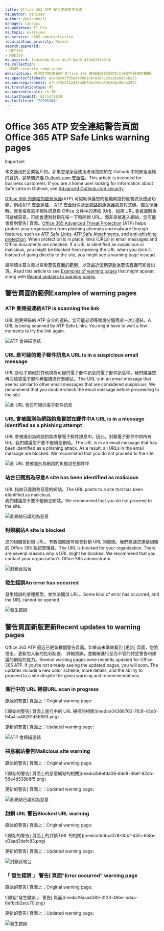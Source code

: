 ```yaml
---
title: Office 365 ATP 安全連結警告頁面
ms.author: deniseb
author: denisebmsft
manager: laurawi
ms.audience: IT Pro
ms.topic: overview
ms.service: o365-administration
localization_priority: Normal
search.appverid:
- MET150
- MOE150
ms.assetid: fc4e6ebb-5acc-4bc5-bad8-4f3407d1d3f4
ms.collection:
- M365-security-compliance
description: 取得您可能會看到 Office 365 進階威脅保護位於工時警告頁面的概觀。
ms.openlocfilehash: ac8de545fd5e54d66168c83671cbe262665bb135
ms.sourcegitcommit: efccf5b4f22d34a9674bc55ebf3d88bc8bda2972
ms.translationtype: MT
ms.contentlocale: zh-TW
ms.lasthandoff: 02/14/2019
ms.locfileid: "29995264"
---
```

# <a name="office-365-atp-safe-links-warning-pages"></a><span data-ttu-id="34839-103">Office 365 ATP 安全連結警告頁面</span><span class="sxs-lookup"><span data-stu-id="34839-103">Office 365 ATP Safe Links warning pages</span></span>

> [!IMPORTANT]
> <span data-ttu-id="34839-p101">本文適用於企業客戶的。如果您是家庭使用者尋找關於在 Outlook 中的安全連結的資訊，請參閱[進階 Outlook.com 安全性](https://support.office.com/article/advanced-outlook-com-security-for-office-365-subscribers-882d2243-eab9-4545-a58a-b36fee4a46e2)。</span><span class="sxs-lookup"><span data-stu-id="34839-p101">This article is intended for business customers. If you are a home user looking for information about Safe Links in Outlook, see [Advanced Outlook.com security](https://support.office.com/article/advanced-outlook-com-security-for-office-365-subscribers-882d2243-eab9-4545-a58a-b36fee4a46e2).</span></span>

<span data-ttu-id="34839-p102">[Office 365 的進階的威脅保護](office-365-atp.md)(ATP) 可協助保護您的組織網路釣魚嘗試及透過功能，例如[ATP 安全連結](atp-safe-links.md)、 [ATP 安全附件](atp-safe-attachments.md)及[反網路釣魚保護](anti-phishing-protection.md)惡意程式碼。備妥保護時，就會檢查電子郵件訊息與 Office 文件中的連結 (Url)。如果 URL 會被識別為可疑或惡意，可能會遭到封鎖在按一下時開啟 URL。而非直接進入網站，您可能會看到警告] 頁面。</span><span class="sxs-lookup"><span data-stu-id="34839-p102">[Office 365 Advanced Threat Protection](office-365-atp.md) (ATP) helps protect your organization from phishing attempts and malware through features, such as [ATP Safe Links](atp-safe-links.md), [ATP Safe Attachments](atp-safe-attachments.md), and [anti-phishing protection](anti-phishing-protection.md). When protection is in place, links (URLs) in email messages and Office documents are checked. If a URL is identified as suspicious or malicious, you might be blocked from opening the URL when you click it. Instead of going directly to the site, you might see a warning page instead.</span></span> 
  
<span data-ttu-id="34839-110">請閱讀本篇文章以查看[警告頁面的範例](atp-safe-links-warning-pages.md#examples)，以及[最近使用更新為警告頁面](atp-safe-links-warning-pages.md#updates)可能會出現。</span><span class="sxs-lookup"><span data-stu-id="34839-110">Read this article to see [Examples of warning pages](atp-safe-links-warning-pages.md#examples) that might appear, along with [Recent updates to warning pages](atp-safe-links-warning-pages.md#updates).</span></span>
  
## <a name="examples-of-warning-pages"></a><span data-ttu-id="34839-111">警告頁面的範例</span><span class="sxs-lookup"><span data-stu-id="34839-111">Examples of warning pages</span></span>

### <a name="atp-is-scanning-the-link"></a><span data-ttu-id="34839-112">ATP 會掃描連結</span><span class="sxs-lookup"><span data-stu-id="34839-112">ATP is scanning the link</span></span>

<span data-ttu-id="34839-p103">URL 是要掃描的 ATP 安全的連結。您可能必須等候幾分鐘再試一次] 連結。</span><span class="sxs-lookup"><span data-stu-id="34839-p103">A URL is being scanned by ATP Safe Links. You might have to wait a few moments to try the link again.</span></span>

![ATP 會掃描連結](media/ee8dd5ed-6b91-4248-b054-12b719e8d0ed.png)

### <a name="a-url-is-in-a-suspicious-email-message"></a><span data-ttu-id="34839-116">URL 是可疑的電子郵件訊息</span><span class="sxs-lookup"><span data-stu-id="34839-116">A URL is in a suspicious email message</span></span>

<span data-ttu-id="34839-p104">URL 是似乎類似於其他視為可疑的電子郵件訊息的電子郵件訊息中。我們建議您再次檢查電子郵件再繼續進行至網站。</span><span class="sxs-lookup"><span data-stu-id="34839-p104">The URL is in an email message that seems similar to other email messages that are considered suspicious. We recommend that you double-check the email message before proceeding to the site.</span></span>

![此 URL 會在可疑的電子郵件訊息](media/33f57923-23e3-4b0f-838b-6ad589ba897b.png)

### <a name="a-url-is-in-a-message-identified-as-a-phishing-attempt"></a><span data-ttu-id="34839-120">URL 會被識別為網路釣魚嘗試在郵件中</span><span class="sxs-lookup"><span data-stu-id="34839-120">A URL is in a message identified as a phishing attempt</span></span>

<span data-ttu-id="34839-p105">URL 會被識別為網路釣魚攻擊電子郵件訊息中。因此，封鎖電子郵件中的所有 Url。我們建議您不要不繼續至網站。</span><span class="sxs-lookup"><span data-stu-id="34839-p105">The URL is in an email message that has been identified as a phishing attack. As a result, all URLs in the email message are blocked. We recommend that you do not proceed to the site.</span></span>

![此 URL 會被識別為網路釣魚嘗試在郵件中](media/6e544a28-0604-4821-aba6-d5a57bb917e5.png)

### <a name="a-site-has-been-identified-as-malicious"></a><span data-ttu-id="34839-125">站台已識別為惡意</span><span class="sxs-lookup"><span data-stu-id="34839-125">A site has been identified as malicious</span></span>

<span data-ttu-id="34839-126">URL 指向已識別為惡意的網站。</span><span class="sxs-lookup"><span data-stu-id="34839-126">The URL points to a site that has been identified as malicious.</span></span>  <br/> <span data-ttu-id="34839-127">我們建議您不要不繼續至網站。</span><span class="sxs-lookup"><span data-stu-id="34839-127">We recommend that you do not proceed to the site.</span></span>

![此網站已識別為惡意](media/058883c8-23f0-4672-9c1c-66b084796177.png)

### <a name="a-site-is-blocked"></a><span data-ttu-id="34839-129">封鎖網站</span><span class="sxs-lookup"><span data-stu-id="34839-129">A site is blocked</span></span>

<span data-ttu-id="34839-p106">您的組織會封鎖 URL。有數個原因可能會封鎖 URL 的原因。我們建議您連絡組織的 Office 365 系統管理員。</span><span class="sxs-lookup"><span data-stu-id="34839-p106">The URL is blocked for your organization. There are several reasons why a URL might be blocked. We recommend that you contact your organization's Office 365 administrator.</span></span>

![封鎖此站台](media/6b4bda2d-a1e6-419e-8b10-588e83c3af3f.png)

### <a name="an-error-has-occurred"></a><span data-ttu-id="34839-134">發生錯誤</span><span class="sxs-lookup"><span data-stu-id="34839-134">An error has occurred</span></span>

<span data-ttu-id="34839-135">發生錯誤的某種類型，並無法開啟 URL。</span><span class="sxs-lookup"><span data-stu-id="34839-135">Some kind of error has occurred, and the URL cannot be opened.</span></span>

![發生錯誤](media/2f7465a4-1cf4-4c1c-b7d4-3c07e4b795b4.png)

## <a name="recent-updates-to-warning-pages"></a><span data-ttu-id="34839-137">警告頁面新版更新</span><span class="sxs-lookup"><span data-stu-id="34839-137">Recent updates to warning pages</span></span>

<span data-ttu-id="34839-p107">Office 365 ATP 最近已更新數個警告頁面。如果尚未準備看到 [更新] 頁面，您將推出。更新加入新的色彩配置、 詳細資訊，並繼續進行至而不管的特定警告和建議的網站的能力。</span><span class="sxs-lookup"><span data-stu-id="34839-p107">Several warning pages were recently updated for Office 365 ATP. If you're not already seeing the updated pages, you will soon. The updates include a new color scheme, more details, and the ability to proceed to a site despite the given warning and recommendations.</span></span>

### <a name="url-scan-in-progress"></a><span data-ttu-id="34839-141">進行中的 URL 掃描</span><span class="sxs-lookup"><span data-stu-id="34839-141">URL scan in progress</span></span>

<span data-ttu-id="34839-142">原始的警告] 頁面上：</span><span class="sxs-lookup"><span data-stu-id="34839-142">Original warning page:</span></span>

![原始的警告] 頁面上進行中的 URL 掃描的相關](media/04368763-763f-43d6-94a4-a48291d36893.png)

<span data-ttu-id="34839-144">更新的警告] 頁面上：</span><span class="sxs-lookup"><span data-stu-id="34839-144">Updated warning page:</span></span>

![ATP 會掃描連結](media/ee8dd5ed-6b91-4248-b054-12b719e8d0ed.png)

### <a name="malicious-site-warning"></a><span data-ttu-id="34839-146">惡意網站警告</span><span class="sxs-lookup"><span data-stu-id="34839-146">Malicious site warning</span></span>

<span data-ttu-id="34839-147">原始的警告] 頁面上：</span><span class="sxs-lookup"><span data-stu-id="34839-147">Original warning page:</span></span>

![原始的警告] 頁面上的惡意網站的相關](media/b9efda09-6dd8-46ef-82cb-56e4d538b8f5.png)

<span data-ttu-id="34839-149">更新的警告] 頁面上：</span><span class="sxs-lookup"><span data-stu-id="34839-149">Updated warning page:</span></span>

![此網站已識別為惡意](media/058883c8-23f0-4672-9c1c-66b084796177.png)

### <a name="blocked-url-warning"></a><span data-ttu-id="34839-151">封鎖 URL 警告</span><span class="sxs-lookup"><span data-stu-id="34839-151">Blocked URL warning</span></span>

<span data-ttu-id="34839-152">原始的警告] 頁面上：</span><span class="sxs-lookup"><span data-stu-id="34839-152">Original warning page:</span></span>

![原始的警告] 頁面上的封鎖 URL 的相關](media/3d6ba028-30bf-45fc-958e-d3aad3defc83.png)

<span data-ttu-id="34839-154">更新的警告] 頁面上：</span><span class="sxs-lookup"><span data-stu-id="34839-154">Updated warning page:</span></span>

![封鎖此站台](media/6b4bda2d-a1e6-419e-8b10-588e83c3af3f.png)

### <a name="error-occurred-warning-page"></a><span data-ttu-id="34839-156">「 發生錯誤 」 警告] 頁面</span><span class="sxs-lookup"><span data-stu-id="34839-156">"Error occurred" warning page</span></span>

<span data-ttu-id="34839-157">原始的警告] 頁面上：</span><span class="sxs-lookup"><span data-stu-id="34839-157">Original warning page:</span></span>

![原始"發生錯誤 」 警告] 頁面](media/9aaa4383-2f23-48be-bdaa-8efbcb2acc70.png)

<span data-ttu-id="34839-159">更新的警告] 頁面上：</span><span class="sxs-lookup"><span data-stu-id="34839-159">Updated warning page:</span></span>

![發生錯誤](media/2f7465a4-1cf4-4c1c-b7d4-3c07e4b795b4.png)
   
